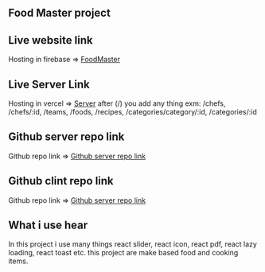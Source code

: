 ## Food Master project

## Live website link
Hosting in firebase => [FoodMaster](https://food-lover-project.web.app/)

## Live Server Link
Hosting in vercel => [Server](https://food-lover-server-abdullahwb.vercel.app/)
after (/) you add any thing exm: /chefs, /chefs/:id, /teams, /foods, /recipes, /categories/category/:id, /categories/:id

## Github server repo link
Github repo link => [Github server repo link](https://github.com/programming-hero-web-course-4/b7a10-chef-recipe-hunter-server-side-AbdullahWB)

## Github clint repo link
Github repo link => [Github server repo link](https://github.com/programming-hero-web-course-4/b7a10-chef-recipe-hunter-client-side-AbdullahWB)

## What i use hear
In this project i use many things react slider, react icon, react pdf, react lazy loading, react toast etc. this project are make based food and cooking items.
